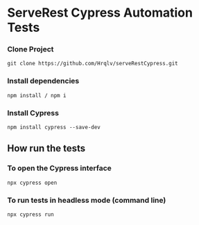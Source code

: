 # ServeRest Cypress Automation Tests

### Clone Project 

```
git clone https://github.com/Hrqlv/serveRestCypress.git
```
### Install dependencies

```
npm install / npm i
```

### Install Cypress 

```
npm install cypress --save-dev
```

## How run the tests

### To open the Cypress interface
```
npx cypress open
```

### To run tests in headless mode (command line)
```
npx cypress run
```